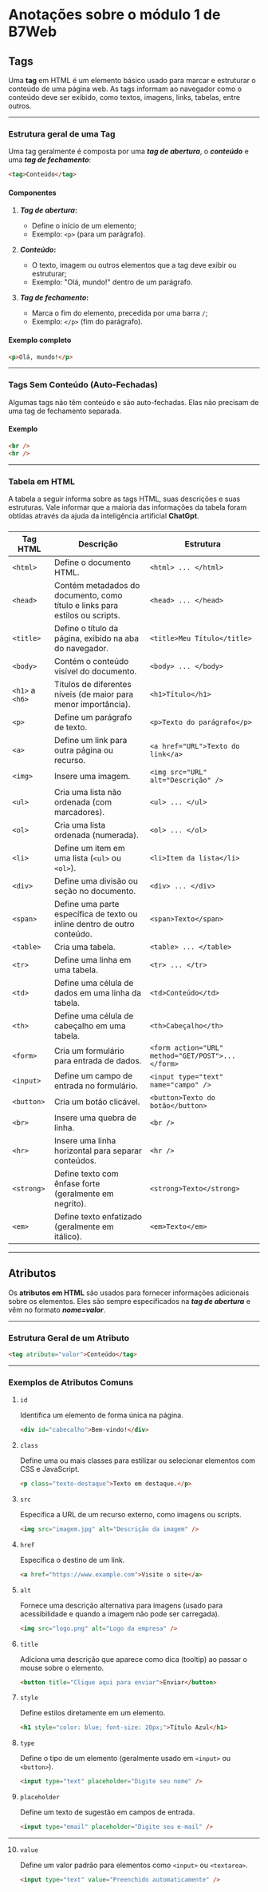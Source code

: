 # Anotações sobre o módulo 1 de B7Web

## Tags

Uma **tag** em HTML é um elemento básico usado para marcar e estruturar o conteúdo de uma página web. As tags informam ao navegador como o conteúdo deve ser exibido, como textos, imagens, links, tabelas, entre outros.

---

### Estrutura geral de uma Tag

Uma tag geralmente é composta por uma _**tag de abertura**_, o _**conteúdo**_ e uma _**tag de fechamento**_:

```html
<tag>Conteúdo</tag>
```

#### Componentes

1. **_Tag de abertura_:**

    * Define o início de um elemento;
    * Exemplo: `<p>` (para um parágrafo).

2. **_Conteúdo_:**

    * O texto, imagem ou outros elementos que a tag deve exibir ou estruturar;
    * Exemplo: "Olá, mundo!" dentro de um parágrafo.

3. **_Tag de fechamento_:**

    * Marca o fim do elemento, precedida por uma barra `/`;
    * Exemplo: `</p>` (fim do parágrafo).

#### Exemplo completo

```html
<p>Olá, mundo!</p>
```

---

### Tags Sem Conteúdo (Auto-Fechadas)

Algumas tags não têm conteúdo e são auto-fechadas. Elas não precisam de uma tag de fechamento separada.

#### Exemplo

```html
<br />
<hr />
```

---

### Tabela em HTML

A tabela a seguir informa sobre as tags HTML, suas descrições e suas estruturas. Vale informar que a maioria das informações da tabela foram obtidas através da ajuda da inteligência artificial **ChatGpt**.

###

| **Tag HTML**      | **Descrição**                                                                 | **Estrutura**                              |
|--------------------|-------------------------------------------------------------------------------|--------------------------------------------|
| `<html>`          | Define o documento HTML.                                                     | `<html> ... </html>`                       |
| `<head>`          | Contém metadados do documento, como título e links para estilos ou scripts.  | `<head> ... </head>`                       |
| `<title>`         | Define o título da página, exibido na aba do navegador.                      | `<title>Meu Título</title>`                |
| `<body>`          | Contém o conteúdo visível do documento.                                      | `<body> ... </body>`                       |
| `<h1>` a `<h6>`   | Títulos de diferentes níveis (de maior para menor importância).              | `<h1>Título</h1>`                          |
| `<p>`             | Define um parágrafo de texto.                                                | `<p>Texto do parágrafo</p>`                |
| `<a>`             | Define um link para outra página ou recurso.                                 | `<a href="URL">Texto do link</a>`          |
| `<img>`           | Insere uma imagem.                                                          | `<img src="URL" alt="Descrição" />`        |
| `<ul>`            | Cria uma lista não ordenada (com marcadores).                                | `<ul> ... </ul>`                           |
| `<ol>`            | Cria uma lista ordenada (numerada).                                          | `<ol> ... </ol>`                           |
| `<li>`            | Define um item em uma lista (`<ul>` ou `<ol>`).                              | `<li>Item da lista</li>`                   |
| `<div>`           | Define uma divisão ou seção no documento.                                    | `<div> ... </div>`                         |
| `<span>`          | Define uma parte específica de texto ou inline dentro de outro conteúdo.     | `<span>Texto</span>`                       |
| `<table>`         | Cria uma tabela.                                                            | `<table> ... </table>`                     |
| `<tr>`            | Define uma linha em uma tabela.                                              | `<tr> ... </tr>`                           |
| `<td>`            | Define uma célula de dados em uma linha da tabela.                           | `<td>Conteúdo</td>`                        |
| `<th>`            | Define uma célula de cabeçalho em uma tabela.                                | `<th>Cabeçalho</th>`                       |
| `<form>`          | Cria um formulário para entrada de dados.                                    | `<form action="URL" method="GET/POST">...</form>` |
| `<input>`         | Define um campo de entrada no formulário.                                    | `<input type="text" name="campo" />`       |
| `<button>`        | Cria um botão clicável.                                                      | `<button>Texto do botão</button>`          |
| `<br>`            | Insere uma quebra de linha.                                                  | `<br />`                                   |
| `<hr>`            | Insere uma linha horizontal para separar conteúdos.                         | `<hr />`                                   |
| `<strong>`        | Define texto com ênfase forte (geralmente em negrito).                       | `<strong>Texto</strong>`                   |
| `<em>`            | Define texto enfatizado (geralmente em itálico).                             | `<em>Texto</em>`                           |

---

## Atributos

Os **atributos em HTML** são usados para fornecer informações adicionais sobre os elementos. Eles são sempre especificados na **_tag de abertura_** e vêm no formato **_nome=valor_**.

---

### Estrutura Geral de um Atributo

```html
<tag atributo="valor">Conteúdo</tag>
```

---

### Exemplos de Atributos Comuns

1. `id`

    Identifica um elemento de forma única na página.

    ```html
    <div id="cabecalho">Bem-vindo!</div>
    ```

2. `class`

    Define uma ou mais classes para estilizar ou selecionar elementos com CSS e JavaScript.

    ```html
    <p class="texto-destaque">Texto em destaque.</p>
    ```

3. `src`

    Especifica a URL de um recurso externo, como imagens ou scripts.

    ```html
    <img src="imagem.jpg" alt="Descrição da imagem" />
    ```

4. `href`

    Especifica o destino de um link.

    ```html
    <a href="https://www.example.com">Visite o site</a>
    ```

5. `alt`

    Fornece uma descrição alternativa para imagens (usado para acessibilidade e quando a imagem não pode ser carregada).

    ```html
    <img src="logo.png" alt="Logo da empresa" />
    ```

6. `title`

    Adiciona uma descrição que aparece como dica (tooltip) ao passar o mouse sobre o elemento.

    ```html
    <button title="Clique aqui para enviar">Enviar</button>
    ```

7. `style`

    Define estilos diretamente em um elemento.

    ```html
    <h1 style="color: blue; font-size: 20px;">Título Azul</h1>
    ```

8. `type`

    Define o tipo de um elemento (geralmente usado em `<input>` ou `<button>`).

    ```html
    <input type="text" placeholder="Digite seu nome" />
    ```

9. `placeholder`

    Define um texto de sugestão em campos de entrada.

    ```html
    <input type="email" placeholder="Digite seu e-mail" />
    ```

---

10. `value`

    Define um valor padrão para elementos como `<input>` ou `<textarea>`.

    ```html
    <input type="text" value="Preenchido automaticamente" />
    ```

